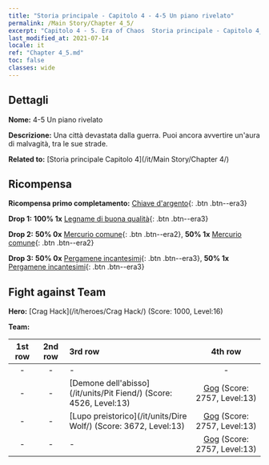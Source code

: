 ```yaml
---
title: "Storia principale - Capitolo 4 - 4-5 Un piano rivelato"
permalink: /Main Story/Chapter 4_5/
excerpt: "Capitolo 4 - 5. Era of Chaos  Storia principale - Capitolo 4_5. 4-5 Un piano rivelato"
last_modified_at: 2021-07-14
locale: it
ref: "Chapter 4_5.md"
toc: false
classes: wide
---
```


## Dettagli

 **Nome:** 4-5 Un piano rivelato

 **Descrizione:** Una città devastata dalla guerra. Puoi ancora avvertire un'aura di malvagità, tra le sue strade.

 **Related to:** [Storia principale Capitolo 4](/it/Main Story/Chapter 4/)

## Ricompensa

 **Ricompensa primo completamento:** [Chiave d'argento](/ItemsIT/con_693/){: .btn .btn--era3}

 **Drop 1:** **100% 1x** [Legname di buona qualità](/ItemsIT/mat_13/){: .btn .btn--era3}

 **Drop 2:** **50% 0x** [Mercurio comune](/ItemsIT/mat_8/){: .btn .btn--era2}, **50% 1x** [Mercurio comune](/ItemsIT/mat_8/){: .btn .btn--era2}

 **Drop 3:** **50% 0x** [Pergamene incantesimi](/ItemsIT/con_694/){: .btn .btn--era3}, **50% 1x** [Pergamene incantesimi](/ItemsIT/con_694/){: .btn .btn--era3}


## Fight against Team
 **Hero:** [Crag Hack](/it/heroes/Crag Hack/) (Score: 1000, Level:16)

 **Team:**


  | 1st row | 2nd row | 3rd row | 4th row |
  |:----:|:----:|:----|:----:|
  | - | - | - | - |
  | - | - | [Demone dell'abisso](/it/units/Pit Fiend/) (Score: 4526, Level:13)  | [Gog](/it/units/Gog/) (Score: 2757, Level:13)  |
  | - | - | [Lupo preistorico](/it/units/Dire Wolf/) (Score: 3672, Level:13)  | [Gog](/it/units/Gog/) (Score: 2757, Level:13)  |
  | - | - | - | [Gog](/it/units/Gog/) (Score: 2757, Level:13)  |


